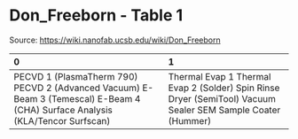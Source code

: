 # Don_Freeborn - Table 1

Source: https://wiki.nanofab.ucsb.edu/wiki/Don_Freeborn

| 0                                                                                                                             | 1                                                                                                           |
|:------------------------------------------------------------------------------------------------------------------------------|:------------------------------------------------------------------------------------------------------------|
| PECVD 1 (PlasmaTherm 790) PECVD 2 (Advanced Vacuum) E-Beam 3 (Temescal) E-Beam 4 (CHA) Surface Analysis (KLA/Tencor Surfscan) | Thermal Evap 1 Thermal Evap 2 (Solder) Spin Rinse Dryer (SemiTool) Vacuum Sealer SEM Sample Coater (Hummer) |